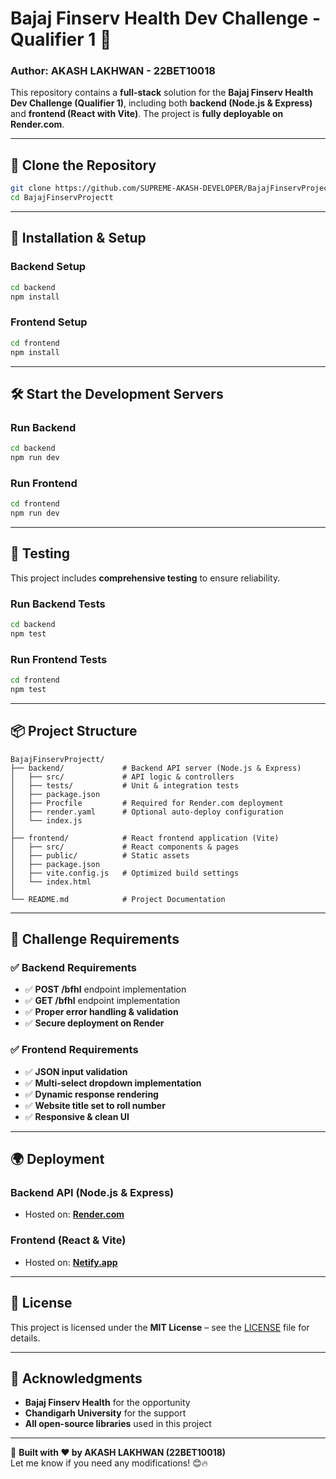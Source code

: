 # **Bajaj Finserv Health Dev Challenge - Qualifier 1** 🚀  

### **Author**: **AKASH LAKHWAN - 22BET10018**  

This repository contains a **full-stack** solution for the **Bajaj Finserv Health Dev Challenge (Qualifier 1)**, including both **backend (Node.js & Express)** and **frontend (React with Vite)**. The project is **fully deployable on Render.com**.  

---

## **📂 Clone the Repository**
```sh
git clone https://github.com/SUPREME-AKASH-DEVELOPER/BajajFinservProjectt.git
cd BajajFinservProjectt
```

---

## **🚀 Installation & Setup**

### **Backend Setup**
```sh
cd backend
npm install
```

### **Frontend Setup**
```sh
cd frontend
npm install
```

---

## **🛠 Start the Development Servers**
### **Run Backend**
```sh
cd backend
npm run dev
```

### **Run Frontend**
```sh
cd frontend
npm run dev
```

---

## **🧪 Testing**
This project includes **comprehensive testing** to ensure reliability.  

### **Run Backend Tests**
```sh
cd backend
npm test
```

### **Run Frontend Tests**
```sh
cd frontend
npm test
```

---

## **📦 Project Structure**
```
BajajFinservProjectt/
├── backend/             # Backend API server (Node.js & Express)
│   ├── src/             # API logic & controllers
│   ├── tests/           # Unit & integration tests
│   ├── package.json
│   ├── Procfile         # Required for Render.com deployment
│   ├── render.yaml      # Optional auto-deploy configuration
│   └── index.js
│
├── frontend/            # React frontend application (Vite)
│   ├── src/             # React components & pages
│   ├── public/          # Static assets
│   ├── package.json
│   ├── vite.config.js   # Optimized build settings
│   └── index.html
│
└── README.md            # Project Documentation
```

---

## **🤝 Challenge Requirements**
### **✅ Backend Requirements**
- ✅ **POST /bfhl** endpoint implementation  
- ✅ **GET /bfhl** endpoint implementation  
- ✅ **Proper error handling & validation**  
- ✅ **Secure deployment on Render**  

### **✅ Frontend Requirements**
- ✅ **JSON input validation**  
- ✅ **Multi-select dropdown implementation**  
- ✅ **Dynamic response rendering**  
- ✅ **Website title set to roll number**  
- ✅ **Responsive & clean UI**  

---

## **🌍 Deployment**
### **Backend API (Node.js & Express)**
- Hosted on: **[Render.com](https://bajajfinservprojectt.onrender.com)**  

### **Frontend (React & Vite)**
- Hosted on: **[Netify.app](https://bajajfinservprojecthealthdevchellange.netlify.app/)**

---

## **📄 License**
This project is licensed under the **MIT License** – see the [LICENSE](LICENSE) file for details.  

---

## **🙏 Acknowledgments**
- **Bajaj Finserv Health** for the opportunity  
- **Chandigarh University** for the support  
- **All open-source libraries** used in this project  

---

🚀 **Built with ❤️ by AKASH LAKHWAN (22BET10018)**  
Let me know if you need any modifications! 😊🔥
